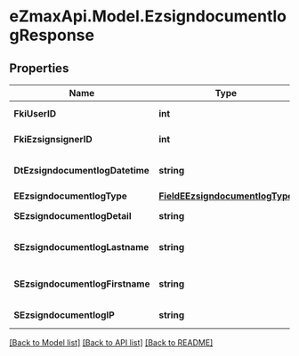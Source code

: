 
# eZmaxApi.Model.EzsigndocumentlogResponse

## Properties

Name | Type | Description | Notes
------------ | ------------- | ------------- | -------------
**FkiUserID** | **int** | The unique ID of the User | [optional] 
**FkiEzsignsignerID** | **int** | The unique ID of the Ezsignsigner | [optional] 
**DtEzsigndocumentlogDatetime** | **string** | The date and time at which the event was logged | 
**EEzsigndocumentlogType** | [**FieldEEzsigndocumentlogType**](FieldEEzsigndocumentlogType.md) |  | 
**SEzsigndocumentlogDetail** | **string** | The detail of the Ezsigndocumentlog | 
**SEzsigndocumentlogLastname** | **string** | The last name of the User or Ezsignsigner | 
**SEzsigndocumentlogFirstname** | **string** | The first name of the User or Ezsignsigner | 
**SEzsigndocumentlogIP** | **string** | Represent an IP address. | 

[[Back to Model list]](../README.md#documentation-for-models)
[[Back to API list]](../README.md#documentation-for-api-endpoints)
[[Back to README]](../README.md)

